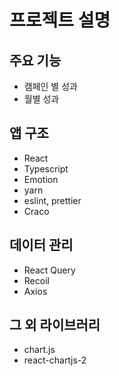 # 프로젝트 설명

## 주요 기능

- 캠페인 별 성과
- 월별 성과

## 앱 구조

- React
- Typescript
- Emotion
- yarn
- eslint, prettier
- Craco

## 데이터 관리

- React Query
- Recoil
- Axios

## 그 외 라이브러리

- chart.js
- react-chartjs-2
